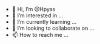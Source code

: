 - 👋 Hi, I’m @Hpyas
- 👀 I’m interested in ...
- 🌱 I’m currently learning ...
- 💞️ I’m looking to collaborate on ...
- 📫 How to reach me ...

<!---
Hpyas/Hpyas is a ✨ special ✨ repository because its `README.md` (this file) appears on your GitHub profile.
You can click the Preview link to take a look at your changes.
--->
